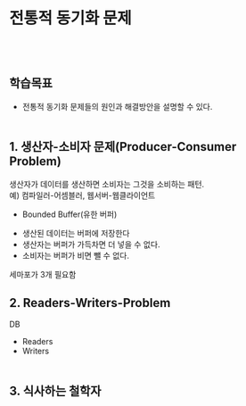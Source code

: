 # 전통적 동기화 문제
<br></br>

## 학습목표
* 전통적 동기화 문제들의 원인과 해결방안을 설명할 수 있다.
<br></br>

## 1. 생산자-소비자 문제(Producer-Consumer Problem)
생산자가 데이터를 생산하면 소비자는 그것을 소비하는 패턴.  
예) 컴파일러-어셈블러, 웹서버-웹클라이언트

* Bounded Buffer(유한 버퍼)
- 생산된 데이터는 버퍼에 저장한다
- 생산자는 버퍼가 가득차면 더 넣을 수 없다.
- 소비자는 버퍼가 비면 뺄 수 없다.

세마포가 3개 필요함
## 2. Readers-Writers-Problem
DB
* Readers
* Writers
<br></br>

## 3. 식사하는 철학자
